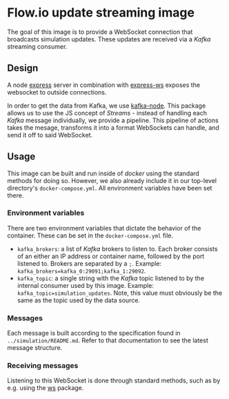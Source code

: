 # Flow.io update streaming image
The goal of this image is to provide a WebSocket connection that broadcasts simulation updates. These updates are 
received via a _Kafka_ streaming consumer.

## Design
A node [express](https://www.npmjs.com/package/express) server in combination with [express-ws](https://www.npmjs.com/package/express-ws) 
exposes the websocket to outside connections. 

In order to get the data from Kafka, we use [kafka-node](https://www.npmjs.com/package/kafka-node). This package allows
us to use the JS concept of _Streams_ - instead of handling each _Kafka_ message individually, we provide a pipeline.
This pipeline of actions takes the mesage, transforms it into a format WebSockets can handle, and send it off to said 
WebSocket.

## Usage
This image can be built and run inside of _docker_ using the standard methods for doing so. However, we also already 
include it in our top-level directory's `docker-compose.yml`. All environment variables have been set there.

### Environment variables
There are two environment variables that dictate the behavior of the container. These can be set in the `docker-compose.yml`
file.

- `kafka_brokers`: a list of _Kafka_ brokers to listen to. Each broker consists of an either an IP address or container
name, followed by the port listened to. Brokers are separated by a `;`. Example: `kafka_brokers=kafka_0:29091;kafka_1:29092`. 
- `kafka_topic`: a single string with the _Kafka_ topic listened to by the internal consumer used by this image. Example:
`kafka_topic=simulation_updates`. Note, this value must obviously be the same as the topic used by the data source.

### Messages
Each message is built according to the specification found in `../simulation/README.md`. Refer to that documentation to 
see the latest message structure.

### Receiving messages
Listening to this WebSocket is done through standard methods, such as by e.g. using the [ws](https://www.npmjs.com/package/ws)
package. 